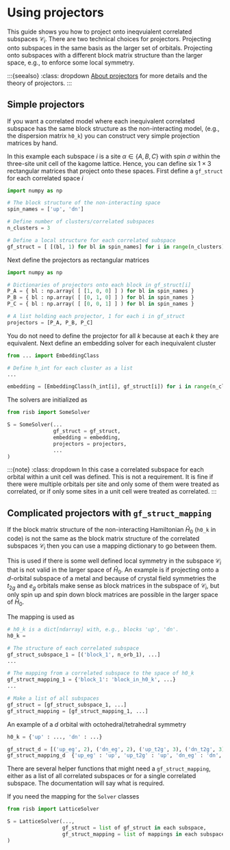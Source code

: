 # Using projectors

This guide shows you how to project onto ineqvuialent correlated subspaces
$\mathcal{C}_i$. 
There are two technical choices for projectors.
Projecting onto subspaces in the same basis as the larger set of orbitals. 
Projecting onto subspaces with a different block matrix structure than 
the larger space, e.g., to enforce some local symmetry.

:::{seealso}
:class: dropdown
[About projectors](../explanations/projectors.md) for more details and the 
theory of projectors.
:::

## Simple projectors

If you want a correlated model where each inequivalent correlated subspace 
has the same block structure as the non-interacting model, (e.g., the 
dispersion matrix `h0_k`) you can construct very simple projection matrices 
by hand.

In this example each subspace $i$ is a site 
$\alpha \in \{A, B, C\}$ with spin $\sigma$ within the three-site unit cell 
of the kagome lattice. Hence, you can define six 
$1 \times 3$ rectangular matrices that project onto these spaces. First 
define a `gf_struct` for each correlated space $i$ 

```python
import numpy as np

# The block structure of the non-interacting space
spin_names = ['up', 'dn']

# Define number of clusters/correlated subspaces
n_clusters = 3

# Define a local structure for each correlated subspace
gf_struct = [ [(bl, 1) for bl in spin_names] for i in range(n_clusters) ]
```

Next define the projectors as rectangular matrices

```python
import numpy as np

# Dictionaries of projectors onto each block in gf_struct[i]
P_A = { bl : np.array( [ [1, 0, 0] ] ) for bl in spin_names }
P_B = { bl : np.array( [ [0, 1, 0] ] ) for bl in spin_names }
P_C = { bl : np.array( [ [0, 0, 1] ] ) for bl in spin_names }

# A list holding each projector, 1 for each i in gf_struct
projectors = [P_A, P_B, P_C]
```

You do not need to define the projector for all $k$ because at each $k$ they 
are equivalent. Next define an embedding solver for each inequivalent cluster 

```python
from ... import EmbeddingClass

# Define h_int for each cluster as a list
...

embedding = [EmbeddingClass(h_int[i], gf_struct[i]) for i in range(n_clusters)]
```

The solvers are initialized as

```python
from risb import SomeSolver

S = SomeSolver(...
               gf_struct = gf_struct,
               embedding = embedding,
               projectors = projectors,
               ...
)
```

:::{note}
:class: dropdown
In this case a correlated subspace for each orbital within a unit cell was 
defined. This is not a requirement. It is fine if there were multiple orbitals 
per site and only some of them were treated as correlated, or if only some 
sites in a unit cell were treated as correlated.
:::

## Complicated projectors with `gf_struct_mapping`

If the block matrix structure of the non-interacting Hamiltonian $\hat{H}_0$ 
(`h0_k` in code) is not the same as the block matrix structure of the 
correlated subspaces $\mathcal{C}_i$ then you can use a mapping dictionary 
to go between them. 

This is used if there is some well defined local 
symmetry in the subspace $\mathcal{C}_i$ that is not valid in the larger 
space of $\hat{H}_0$. An example is if projecting onto a $d$-orbital subspace 
of a metal and because of crystal field symmetries the $t_{2g}$ and $e_g$ 
orbitals make sense as block matrices in the subspace of $\mathcal{C}_i$, 
but only spin up and spin down block matrices are possible in the larger 
space of $\hat{H}_0$.

The mapping is used as

```python
# h0_k is a dict[ndarray] with, e.g., blocks 'up', 'dn'.
h0_k = 

# The structure of each correlated subspace 
gf_struct_subspace_1 = [('block_1', n_orb_1), ...]
...

# The mapping from a correlated subspace to the space of h0_k
gf_struct_mapping_1 = {'block_1': 'block_in_h0_k', ...}
...

# Make a list of all subspaces
gf_struct = [gf_struct_subspace_1, ...]
gf_struct_mapping = [gf_struct_mapping_1, ...]
```

An example of a $d$ orbital with octohedral/tetrahedral symmetry

```python
h0_k = {'up' : ..., 'dn' : ...}

gf_struct_d = [('up_eg', 2), ('dn_eg', 2), ('up_t2g', 3), ('dn_t2g', 3)]
gf_struct_mapping_d  {'up_eg' : 'up', 'up_t2g' : 'up', 'dn_eg' : 'dn', 'dn_t2g' : 'dn'}
```

There are several helper functions that might need a `gf_struct_mapping`, 
either as a list of all correlated subspaces or for a single correlated 
subspace. The documentation will say what is required.

If you need the mapping for the `Solver` classes 

```python
from risb import LatticeSolver

S = LatticeSolver(...,
                  gf_struct = list of gf_struct in each subspace,
                  gf_struct_mapping = list of mappings in each subspace,
)
```
